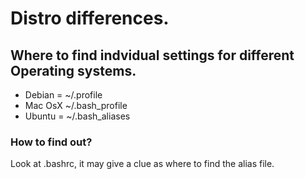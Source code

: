 # Distro differences.

## Where to find indvidual settings for different Operating systems.

* Debian = ~/.profile
* Mac OsX ~/.bash_profile
* Ubuntu = ~/.bash_aliases

### How to find out?
Look at .bashrc, it may give a clue as where to find the alias file.